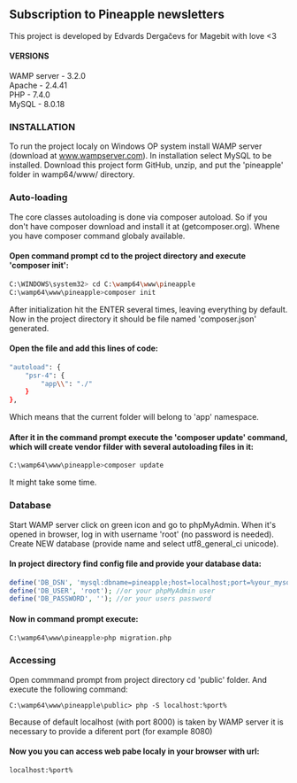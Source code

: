 ## Subscription to Pineapple newsletters
This project is developed by Edvards Dergačevs for Magebit with love <3

#### VERSIONS

WAMP server - 3.2.0  
Apache - 2.4.41  
PHP - 7.4.0  
MySQL - 8.0.18

### INSTALLATION

To run the project localy on Windows OP system install WAMP server (download at www.wampserver.com).
In installation select MySQL to be installed.
Download this project form GitHub, unzip, and put the 'pineapple' folder in wamp64/www/ directory.

### Auto-loading

The core classes autoloading is done via composer autoload. So if you don't have composer download and install it at (getcomposer.org). Whene you have composer command globaly available. 
#### Open command prompt cd to the project directory and execute 'composer init':
```bash
C:\WINDOWS\system32> cd C:\wamp64\www\pineapple
C:\wamp64\www\pineapple>composer init
```
After initialization hit the ENTER several times, leaving everything by default.
Now in the project directory it should be file named 'composer.json' generated.
#### Open the file and add this lines of code:
```bash
"autoload": {
    "psr-4": {
        "app\\": "./"
    }
},
```
Which means that the current folder will belong to 'app' namespace.
#### After it in the command prompt execute the 'composer update' command, which will create vendor filder with several autoloading files in it:
```bash
C:\wamp64\www\pineapple>composer update
```
It might take some time.

### Database

Start WAMP server click on green icon and go to phpMyAdmin.
When it's opened in browser, log in with username 'root' (no password is needed).
Create NEW database (provide name and select utf8_general_ci unicode).
#### In project directory find config file and provide your database data:
```php
define('DB_DSN', 'mysql:dbname=pineapple;host=localhost;port=%your_mysql_port%');
define('DB_USER', 'root'); //or your phpMyAdmin user
define('DB_PASSWORD', ''); //or your users password
```

#### Now in command prompt execute:
```bash
C:\wamp64\www\pineapple>php migration.php
```

### Accessing

Open commmand prompt from project directory cd 'public' folder.
And execute the following command:
```url
C:\wamp64\www\pineapple\public> php -S localhost:%port%
```
Because of default localhost (with port 8000) is taken by WAMP server it is necessary to provide a diferent port (for example 8080)

#### Now you you can access web pabe localy in your browser with url:
```url
localhost:%port%
```
